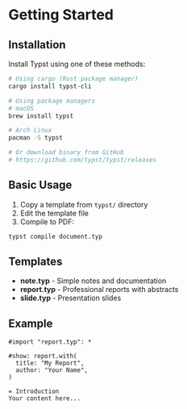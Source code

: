 # Getting Started

## Installation

Install Typst using one of these methods:

```bash
# Using cargo (Rust package manager)
cargo install typst-cli

# Using package managers
# macOS
brew install typst

# Arch Linux  
pacman -S typst

# Or download binary from GitHub
# https://github.com/typst/typst/releases
```

## Basic Usage

1. Copy a template from `typst/` directory
2. Edit the template file
3. Compile to PDF:

```bash
typst compile document.typ
```

## Templates

- **note.typ** - Simple notes and documentation
- **report.typ** - Professional reports with abstracts
- **slide.typ** - Presentation slides

## Example

```typst
#import "report.typ": *

#show: report.with(
  title: "My Report",
  author: "Your Name",
)

= Introduction
Your content here...
```